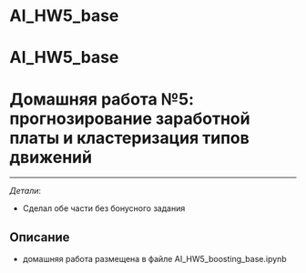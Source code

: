 # AI_HW5_base

# AI_HW5_base
# Домашняя работа №5: прогнозирование заработной платы и кластеризация типов движений


---
*Детали*:
- Сделал обе части без бонусного задания
  
## Описание
- домашняя работа размещена в файле AI_HW5_boosting_base.ipynb

